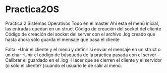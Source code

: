 # Practica2OS
Practica 2 Sistemas Operativos
Todo en el master
Ahí está el menú inicial, las entradas quedan en un struct
Código de creación del socket del cliente
Código de creación del socket del server con el archivo .log creado que hasta ahora sólo guarda el mensaje que pasa el cliente

Falta: 
-Unir el cliente y el menú y definir si enviar el mensaje en un struct o un char 
-Unir el código de búsqueda de la práctica pasada con el server
-Calibrar el guardado en el .log 
-Hacer que se cierren el cliente y el servidor (o sólo el cliente? )cuando el usuario le de salir al menú.
